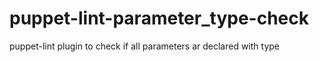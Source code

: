 # puppet-lint-parameter_type-check
puppet-lint plugin to check if all parameters ar declared with type
